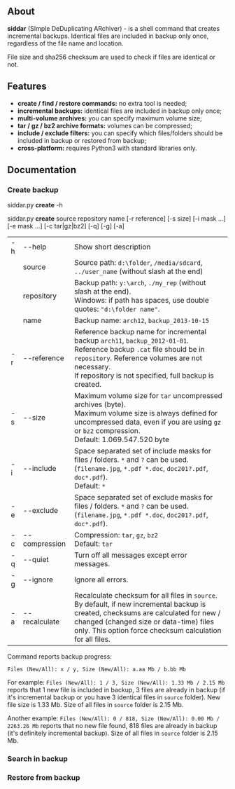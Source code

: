 ## About

**siddar** (SImple DeDuplicating ARchiver) - is a shell command that creates incremental backups. Identical files are included in backup only once, regardless of the file name and location.

File size and sha256 checksum are used to check if files are identical or not.

## Features

* **create / find / restore commands:** no extra tool is needed;
* **incremental backups:** identical files are included in backup only once;
* **multi-volume archives:** you can specify maximum volume size;
* **tar / gz / bz2 archive formats:** volumes can be compressed;
* **include / exclude filters:** you can specify which files/folders should be included in backup or restored from backup;
* **cross-platform:** requires Python3 with standard libraries only.

## Documentation

### Create backup

siddar.py **create** -h

siddar.py **create** source repository name [-r reference] [-s size] [-i mask ...] [-e mask ...] [-c tar|gz|bz2] [-q] [-g] [-a]

|    |        |                         |
|:---|:-------|:------------------------|
| -h | --help | Show short description |
|| source | Source path: `d:\folder`, `/media/sdcard`, `../user_name` (without slash at the end) |
|| repository | Backup path: `y:\arch`, `./my_rep` (without slash at the end).<br/>Windows: if path has spaces, use double quotes: `"d:\folder name"`. |
|| name | Backup name: `arch12`, `backup_2013-10-15` |
| -r | --reference | Reference backup name for incremental backup `arch11`, `backup_2012-01-01`.<br/>Reference backup `.cat` file should be in `repository`. Reference volumes are not necessary.<br/>If repository is not specified, full backup is created. |
| -s | --size | Maximum volume size for `tar` uncompressed archives (byte).<br/>Maximum volume size is always defined for uncompressed data, even if you are using `gz` or `bz2` compression.<br/>Default: 1.069.547.520 byte |
| -i | --include | Space separated set of include masks for files / folders. `*` and `?` can be used. (`filename.jpg`, `*.pdf *.doc`, `doc201?.pdf`, `doc*.pdf`).<br/>Default: `*` |
| -e | --exclude | Space separated set of exclude masks for files / folders. `*` and `?` can be used. (`filename.jpg`, `*.pdf *.doc`, `doc201?.pdf`, `doc*.pdf`). |
| -c | --compression | Compression: `tar`, `gz`, `bz2` <br/>Default: `tar` |
| -q | --quiet | Turn off all messages except error messages. |
| -g | --ignore | Ignore all errors. |
| -a | --recalculate | Recalculate checksum for all files in `source`.<br/>By default, if new incremental backup is created, checksums are calculated for new / changed (changed size or data-time) files only. This option force checksum calculation for all files. |

Command reports backup progress:

`Files (New/All): x / y, Size (New/All): a.aa Mb / b.bb Mb`

For example: `Files (New/All): 1 / 3, Size (New/All): 1.33 Mb / 2.15 Mb` reports that 1 new file is included in backup, 3 files are already in backup (if it's incremental backup or you have 3 identical files in `source` folder). New file size is 1.33 Mb. Size of all files in `source` folder is 2.15 Mb.

Another example: `Files (New/All): 0 / 818, Size (New/All): 0.00 Mb / 2263.26 Mb` reports that no new file found, 818 files are already in backup (it's definitely incremental backup). Size of all files in `source` folder is 2.15 Mb.

### Search in backup

### Restore from backup
